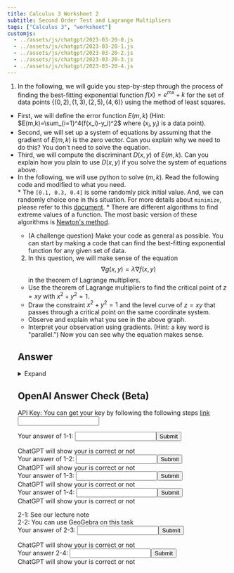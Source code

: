 ```yaml
---
title: Calculus 3 Worksheet 2
subtitle: Second Order Test and Lagrange Multipliers
tags: ["Calculus 3", "worksheet"]
customjs:
  - ../assets/js/chatgpt/2023-03-20-0.js
  - ../assets/js/chatgpt/2023-03-20-1.js
  - ../assets/js/chatgpt/2023-03-20-2.js
  - ../assets/js/chatgpt/2023-03-20-3.js
  - ../assets/js/chatgpt/2023-03-20-4.js
---
```

1. In the following, we will guide you step-by-step through the process of finding the best-fitting exponential function $f(x) = e^{mx} + k$ for the set of data points $\{(0,2),(1,3),(2,5),(4,6)\}$ using the method of least squares.
  * First, we will define the error function $E(m,k)$ (Hint: $E(m,k)=\sum_{i=1}^4(f(x_i)-y_i)^2$ where $(x_i,y_i)$ is a data point).
  * Second, we will set up a system of equations by assuming that the gradient of $E(m,k)$ is the zero vector. Can you explain why we need to do this? You don't need to solve the equation.
  * Third, we will compute the discriminant $D(x,y)$ of $E(m,k)$. Can you explain how you plain to use $D(x,y)$ if you solve the system of equations above.
  * In the following, we will use python to solve $(m,k)$. Read the following code and modified to what you need. 
    <div class="compute"><script type="text/x-sage">
vars = var("x y z")                                 # tell your computer to set x, y, and z to be variable
f = 100*(y-x^2)^2 + (1-x)^2+100*(z-y^2)^2 + (1-y)^2 # set-up functions
minimize(f, [0.1, 0.3, 0.4])                        # find (a,b,c) such that f(a,b,c) is a minimum of $f$.  
    </script></div>
    * The `[0.1, 0.3, 0.4]` is some randomly pick initial value. And, we can randomly choice one in this situation. For more details about `minimize`, please refer to this [document](https://doc.sagemath.org/html/en/reference/numerical/sage/numerical/optimize.html#sage.numerical.optimize.minimize).
    * There are different algorithms to find extreme values of a function. The most basic version of these algorithms is [Newton's method](https://en.wikipedia.org/wiki/Newton%27s_method).
  * (A challenge question) Make your code as general as possible. You can start by making a code that can find the best-fitting exponential function for any given set of data.

2. In this question, we will make sense of the equation
$$\nabla g(x,y) = \lambda\nabla f(x,y)$$
in the theorem of Lagrange multipliers.

  * Use the theorem of Lagrange multipliers to find the critical point of $z=xy$ with $x^2+y^2=1$.
  * Draw the constraint $x^2+y^2=1$ and the level curve of $z=xy$ that passes through a critical point on the same coordinate system.
  * Observe and explain what you see in the above graph.
  * Interpret your observation using gradients. (Hint: a key word is "parallel.") Now you can see why the equation makes sense.

## Answer
<details>
  <summary> Expand </summary>
 
 1. 
    * $E(m,k) = (e^{0}+k-2)^2 + (e^{m}+k-3)^2 + (e^{2m}+k-5)^2 +(e^{4m}+k-6)$.
    * If a local extreme value happens at a point on a surface, then the tangent plain at the point will be parallel to the $xy$-plain, i.e. the derivative along $x$-axis and $y$-axis are zeros.
    * We will plugin the critical points that we found in the second step to $D(x,y)$ and $\frac{\partial^2 f}{\partial x^2}$ and see if they are positive, negative, or zero. Then, we use the second order test to determine if the points are maximum, minimum, or saddle.
    * ```python
vars = var('m k')
f = (e^{0}+k-2)^2 + (e^{m}+k-3)^2 + (e^{2m}+k-5)^2 +(e^{4m}+k-6)
minimize(f, [0.1, 0.3])
    ```
    * ```python
vars = var('m k')
initial_vector = [(0, 0)]
point_list = [(0, 2),(1, 3),(2, 5),(4, 6)]
f = 0
for x, y in point_list:
  f = f + (e^(x*m) +k - y)^2
minimize(f, initial_vector)
    ```
  2.
    * Let us set up the system of equations.
    $$
    \begin{cases}
    y = \lambda 2x\\
    x = \lambda 2y\\
    x^2+y^2=1
    \end{cases}
    $$
    By dividing the first equation over the second equation, the system of equations becomes
    $$
    \begin{cases}
    \frac{y}{x} = \frac{x}{y}\\
    x^2+y^2=1
    \end{cases}
    $$
    This one is easy to solve, and we will get $x=\pm\frac{1}{\sqrt{2}}$ and $y=\pm\frac{1}{\sqrt{2}}$.
    * A level curve that passes throught one of the critical points is $\frac{1}{2}=xy$, and the other one is $-\frac{1}{2}=xy$. See the following for graph.
      <div class="compute">
vars = var("x y")                                     # tell your computer to set x and y as variables
constrain = implicit_plot(x^2+y^2-1, (x,-4,4), (y,-4,4), color="red")     # draw x^2+y^2=1
level_curve_1 = implicit_plot(x*y-1/2, (x,-4,4), (y,-4,4), color="blue")  # draw a level curve
level_curve_2 = implicit_plot(x*y+1/2, (x,-4,4), (y,-4,4), color="green") # draw another level curve
(constrain+level_curve_1+level_curve_2).show()        # print out those curves
      </div>

</details>

## OpenAI Answer Check (Beta)
API Key: You can get your key by following the following steps [link](https://mrtang.tw/blog/post/how-to-apply-for-a-chatgpt-api-key)
<input type="text" id="api-key" name="api-key">



Your answer of 1-1: <input type="text" id="1-1" name='1-1'><button onclick="openai_0()">Submit</button><br>
<div id="result-box-1-1">ChatGPT will show your is correct or not</div>
Your answer of 1-2: <input type="text" id="1-2" name='1-2'><button onclick="openai_1()">Submit</button><br>
<div id="result-box-1-2">ChatGPT will show your is correct or not</div>
Your answer of 1-3: <input type="text" id="1-3" name='1-3'><button onclick="openai_2()">Submit</button><br>
<div id="result-box-1-3">ChatGPT will show your is correct or not</div>
Your answer of 1-4: <input type="text" id="1-4" name='1-4'><button onclick="check4()">Submit</button><br>
<div id="result-box-1-4">ChatGPT will show your is correct or not</div>


2-1: See our lecture note<br>
2-2: You can use GeoGebra on this task<br>
Your answer of 2-3: <input type="text" id="2-3" name='2-3'><button onclick="openai_3()">Submit</button><br>
<div id="result-box-2-3">ChatGPT will show your is correct or not</div>
Your answer 2-4: <input type="text" id="2-4" name='2-4'><button onclick="openai_4()">Submit</button>
<div id="result-box-2-4">ChatGPT will show your is correct or not</div>

